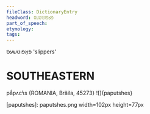 ```yaml
---
fileClass: DictionaryEntry
headword: פּאַפּוטשעס
part_of_speech: 
etymology: 
tags: 
---
```

פּאַפּוטשעס
'slippers'

SOUTHEASTERN
==============

pǻpʌcʲɩs {ROMANIA, Brăila, 45273}
![]{paputshes}



[paputshes]: paputshes.png width=102px height=77px